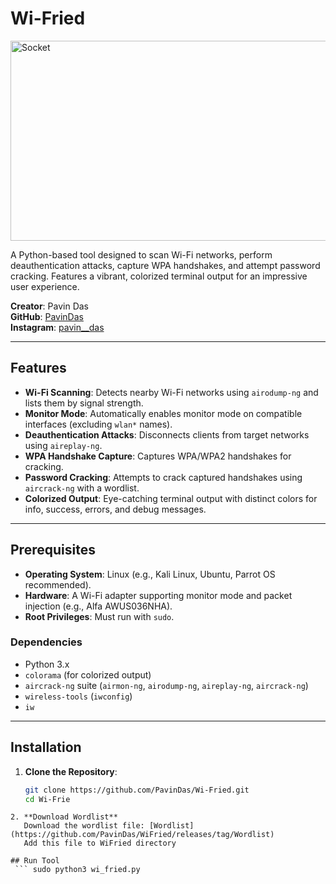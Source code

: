 # Wi-Fried

<img src="https://socialify.git.ci/PavinDas/WiFried/image?description=1&font=KoHo&language=1&name=1&owner=1&pattern=Solid&theme=Dark" alt="Socket" width="640" height="320" />

A Python-based tool designed to scan Wi-Fi networks, perform deauthentication attacks, capture WPA handshakes, and attempt password cracking. Features a vibrant, colorized terminal output for an impressive user experience.

**Creator**: Pavin Das  
**GitHub**: [PavinDas](https://github.com/PavinDas)  
**Instagram**: [pavin__das](https://www.instagram.com/pavin__das)

---

## Features
- **Wi-Fi Scanning**: Detects nearby Wi-Fi networks using `airodump-ng` and lists them by signal strength.
- **Monitor Mode**: Automatically enables monitor mode on compatible interfaces (excluding `wlan*` names).
- **Deauthentication Attacks**: Disconnects clients from target networks using `aireplay-ng`.
- **WPA Handshake Capture**: Captures WPA/WPA2 handshakes for cracking.
- **Password Cracking**: Attempts to crack captured handshakes using `aircrack-ng` with a wordlist.
- **Colorized Output**: Eye-catching terminal output with distinct colors for info, success, errors, and debug messages.

---

## Prerequisites
- **Operating System**: Linux (e.g., Kali Linux, Ubuntu, Parrot OS recommended).
- **Hardware**: A Wi-Fi adapter supporting monitor mode and packet injection (e.g., Alfa AWUS036NHA).
- **Root Privileges**: Must run with `sudo`.

### Dependencies
- Python 3.x
- `colorama` (for colorized output)
- `aircrack-ng` suite (`airmon-ng`, `airodump-ng`, `aireplay-ng`, `aircrack-ng`)
- `wireless-tools` (`iwconfig`)
- `iw`

---

## Installation
1. **Clone the Repository**:
   ```bash
   git clone https://github.com/PavinDas/Wi-Fried.git
   cd Wi-Frie
```
2. **Download Wordlist**
   Download the wordlist file: [Wordlist](https://github.com/PavinDas/WiFried/releases/tag/Wordlist)
   Add this file to WiFried directory

## Run Tool
 ``` sudo python3 wi_fried.py
```
